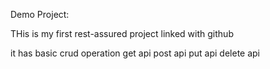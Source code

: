 Demo Project:

THis is my first rest-assured project linked with github

it has basic crud operation
get api
post api
put api 
delete api
